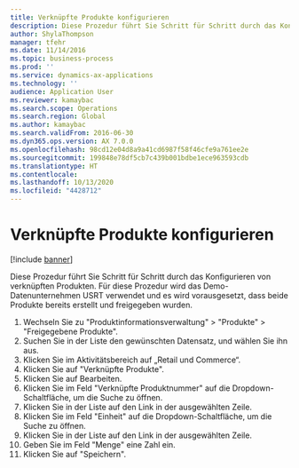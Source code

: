 ```yaml
---
title: Verknüpfte Produkte konfigurieren
description: Diese Prozedur führt Sie Schritt für Schritt durch das Konfigurieren von verknüpften Produkten.
author: ShylaThompson
manager: tfehr
ms.date: 11/14/2016
ms.topic: business-process
ms.prod: ''
ms.service: dynamics-ax-applications
ms.technology: ''
audience: Application User
ms.reviewer: kamaybac
ms.search.scope: Operations
ms.search.region: Global
ms.author: kamaybac
ms.search.validFrom: 2016-06-30
ms.dyn365.ops.version: AX 7.0.0
ms.openlocfilehash: 98cd12e04d8a9a41cd6987f58f46cfe9a761ee2e
ms.sourcegitcommit: 199848e78df5cb7c439b001bdbe1ece963593cdb
ms.translationtype: HT
ms.contentlocale: 
ms.lasthandoff: 10/13/2020
ms.locfileid: "4428712"
---
```

# <a name="configure-linked-products"></a>Verknüpfte Produkte konfigurieren

[!include [banner](../../includes/banner.md)]

Diese Prozedur führt Sie Schritt für Schritt durch das Konfigurieren von verknüpften Produkten. Für diese Prozedur wird das Demo-Datenunternehmen USRT verwendet und es wird vorausgesetzt, dass beide Produkte bereits erstellt und freigegeben wurden.

1. Wechseln Sie zu "Produktinformationsverwaltung" > "Produkte" > "Freigegebene Produkte".
2. Suchen Sie in der Liste den gewünschten Datensatz, und wählen Sie ihn aus.
3. Klicken Sie im Aktivitätsbereich auf „Retail und Commerce“.
4. Klicken Sie auf "Verknüpfte Produkte".
5. Klicken Sie auf Bearbeiten.
6. Klicken Sie im Feld "Verknüpfte Produktnummer" auf die Dropdown-Schaltfläche, um die Suche zu öffnen.
7. Klicken Sie in der Liste auf den Link in der ausgewählten Zeile.
8. Klicken Sie im Feld "Einheit" auf die Dropdown-Schaltfläche, um die Suche zu öffnen.
9. Klicken Sie in der Liste auf den Link in der ausgewählten Zeile.
10. Geben Sie im Feld "Menge" eine Zahl ein.
11. Klicken Sie auf "Speichern".

